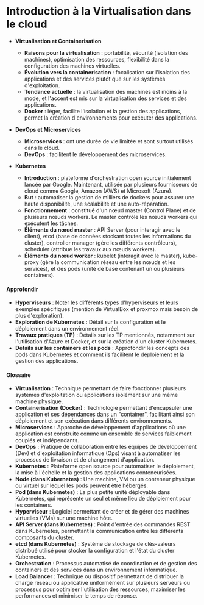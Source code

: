 # Introduction à la Virtualisation dans le cloud

- **Virtualisation et Containerisation**
  - **Raisons pour la virtualisation** : portabilité, sécurité (isolation des machines), optimisation des ressources, flexibilité dans la configuration des machines virtuelles.
  - **Évolution vers la containerisation** : focalisation sur l'isolation des applications et des services plutôt que sur les systèmes d'exploitation.
  - **Tendance actuelle** : la virtualisation des machines est moins à la mode, et l'accent est mis sur la virtualisation des services et des applications.
  - **Docker** : léger, facilite l'isolation et la gestion des applications, permet la création d'environnements pour exécuter des applications.

- **DevOps et Microservices**
  - **Microservices** : ont une durée de vie limitée et sont surtout utilisés dans le cloud.
  - **DevOps** : facilitent le développement des microservices.
  
- **Kubernetes**
  - **Introduction** : plateforme d'orchestration open source initialement lancée par Google. Maintenant, utilisée par plusieurs fournisseurs de cloud comme Google, Amazon (AWS) et Microsoft (Azure).
  - **But** : automatiser la gestion de milliers de dockers pour assurer une haute disponibilité, une scalabilité et une auto-réparation.
  - **Fonctionnement** : constitué d'un nœud master (Control Plane) et de plusieurs nœuds workers. Le master contrôle les nœuds workers qui exécutent les tâches.
  - **Éléments du nœud master** : API Server (pour interagir avec le client), etcd (base de données stockant toutes les informations du cluster), controller manager (gère les différents contrôleurs), scheduler (attribue les travaux aux nœuds workers).
  - **Éléments du nœud worker** : kubelet (interagit avec le master), kube-proxy (gère la communication réseau entre les nœuds et les services), et des pods (unité de base contenant un ou plusieurs containers).

#### Approfondir

- **Hyperviseurs** : Noter les différents types d'hyperviseurs et leurs exemples spécifiques (mention de VirtualBox et proxmox mais besoin de plus d'exploration).
- **Exploration de Kubernetes** : Détail sur la configuration et le déploiement dans un environnement réel.
- **Travaux pratiques (TP)** : Détails sur les TP mentionnés, notamment sur l'utilisation d'Azure et Docker, et sur la création d'un cluster Kubernetes.
- **Détails sur les containers et les pods** : Approfondir les concepts des pods dans Kubernetes et comment ils facilitent le déploiement et la gestion des applications.
  
#### Glossaire

- **Virtualisation** : Technique permettant de faire fonctionner plusieurs systèmes d'exploitation ou applications isolément sur une même machine physique.
- **Containerisation (Docker)** : Technologie permettant d'encapsuler une application et ses dépendances dans un "container", facilitant ainsi son déploiement et son exécution dans différents environnements.
- **Microservices** : Approche de développement d'applications où une application est construite comme un ensemble de services faiblement couplés et indépendants.
- **DevOps** : Pratique de collaboration entre les équipes de développement (Dev) et d'exploitation informatique (Ops) visant à automatiser les processus de livraison et de changement d'application.
- **Kubernetes** : Plateforme open source pour automatiser le déploiement, la mise à l'échelle et la gestion des applications conteneurisées.
- **Node (dans Kubernetes)** : Une machine, VM ou un conteneur physique ou virtuel sur lequel les pods peuvent être hébergés.
- **Pod (dans Kubernetes)** : La plus petite unité déployable dans Kubernetes, qui représente un seul et même lieu de déploiement pour les containers.
- **Hyperviseur** : Logiciel permettant de créer et de gérer des machines virtuelles (VMs) sur une machine hôte.
- **API Server (dans Kubernetes)** : Point d'entrée des commandes REST dans Kubernetes, permettant la communication entre les différents composants du cluster.
- **etcd (dans Kubernetes)** : Système de stockage de clés-valeurs distribué utilisé pour stocker la configuration et l'état du cluster Kubernetes.
- **Orchestration** : Processus automatisé de coordination et de gestion des containers et des services dans un environnement informatique.
- **Load Balancer** : Technique ou dispositif permettant de distribuer la charge réseau ou applicative uniformément sur plusieurs serveurs ou processus pour optimiser l'utilisation des ressources, maximiser les performances et minimiser le temps de réponse.
